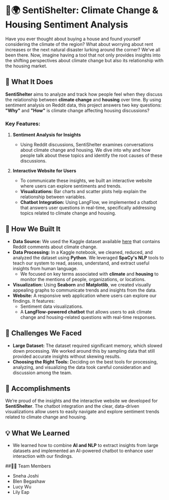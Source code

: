 # 🏡🌍 SentiShelter: Climate Change & Housing Sentiment Analysis

Have you ever thought about buying a house and found yourself considering the climate of the region? What about worrying about rent increases or the next natural disaster lurking around the corner? We’ve all been there. Now, imagine having a tool that not only provides insights into the shifting perspectives about climate change but also its relationship with the housing market.

## 🌟 What It Does

**SentiShelter** aims to analyze and track how people feel when they discuss the relationship between **climate change** and **housing** over time. By using sentiment analysis on Reddit data, this project answers two key questions: **"Why"** and **"How"** is climate change affecting housing discussions?

### Key Features:
1. **Sentiment Analysis for Insights**
   - Using Reddit discussions, SentiShelter examines conversations about climate change and housing. We dive into why and how people talk about these topics and identify the root causes of these discussions.

2. **Interactive Website for Users**
   - To communicate these insights, we built an interactive website where users can explore sentiments and trends.
   - **Visualizations:** Bar charts and scatter plots help explain the relationship between variables.
   - **Chatbot Integration:** Using LangFlow, we implemented a chatbot that answers user questions in real-time, specifically addressing topics related to climate change and housing.

## 🔨 How We Built It

- **Data Source:** We used the Kaggle dataset available [here](https://www.kaggle.com/datasets/pavellexyr/the-reddit-climate-change-dataset/data) that contains Reddit comments about climate change.
- **Data Processing:** In a Kaggle notebook, we cleaned, reduced, and analyzed the dataset using **Python**. We leveraged **SpaCy's NLP** tools to teach our system to read, assess, understand, and extract useful insights from human language.
  - We focused on key terms associated with **climate** and **housing** to monitor the mentions of people, organizations, or locations.
- **Visualization:** Using **Seaborn** and **Matplotlib**, we created visually appealing graphs to communicate trends and insights from the data.
- **Website:** A responsive web application where users can explore our findings. It features:
  - Sentiment data visualizations.
  - A **LangFlow-powered chatbot** that allows users to ask climate change and housing-related questions with real-time responses.

## 🚧 Challenges We Faced

- **Large Dataset:** The dataset required significant memory, which slowed down processing. We worked around this by sampling data that still provided accurate insights without skewing results.
- **Choosing the Right Tools:** Deciding on the best tools for processing, analyzing, and visualizing the data took careful consideration and discussion among the team.

## 🎉 Accomplishments

We’re proud of the insights and the interactive website we developed for **SentiShelter**. The chatbot integration and the clear, data-driven visualizations allow users to easily navigate and explore sentiment trends related to climate change and housing.

## 💡 What We Learned

- We learned how to combine **AI and NLP** to extract insights from large datasets and implemented an AI-powered chatbot to enhance user interaction with our findings.
  
##👩‍💻 Team Members
- Sneha Joshi
- Blen Begashaw
- Lucy Wu
- Lily Eap



